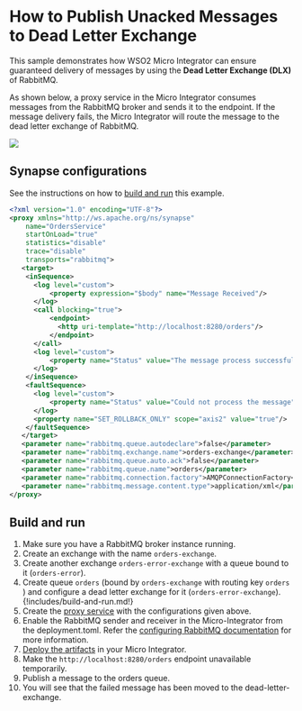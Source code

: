 # How to Publish Unacked Messages to Dead Letter Exchange

This sample demonstrates how WSO2 Micro Integrator can ensure guaranteed delivery of messages by using the <b>Dead Letter Exchange (DLX)</b> of RabbitMQ.

As shown below, a proxy service in the Micro Integrator consumes messages from the RabbitMQ broker and sends it to the endpoint. If the message delivery fails, the Micro Integrator will route the message to the dead letter exchange of RabbitMQ.

<img src="{{base_path}}/assets/img/integrate/rabbitmq/rabbitmq-dead-letter-exchange.png">

## Synapse configurations

See the instructions on how to [build and run](#build-and-run) this example.

```xml
<?xml version="1.0" encoding="UTF-8"?>
<proxy xmlns="http://ws.apache.org/ns/synapse"
    name="OrdersService"
    startOnLoad="true"
    statistics="disable"
    trace="disable"
    transports="rabbitmq">
   <target>
    <inSequence>
      <log level="custom">
          <property expression="$body" name="Message Received"/>
      </log>
      <call blocking="true">
          <endpoint>
            <http uri-template="http://localhost:8280/orders"/>
          </endpoint>
      </call>
      <log level="custom">
          <property name="Status" value="The message process successfully"/>
      </log>
    </inSequence>
    <faultSequence>
      <log level="custom">
          <property name="Status" value="Could not process the message"/>
      </log>
      <property name="SET_ROLLBACK_ONLY" scope="axis2" value="true"/>
    </faultSequence>
   </target>
   <parameter name="rabbitmq.queue.autodeclare">false</parameter>
   <parameter name="rabbitmq.exchange.name">orders-exchange</parameter>
   <parameter name="rabbitmq.queue.auto.ack">false</parameter>
   <parameter name="rabbitmq.queue.name">orders</parameter>
   <parameter name="rabbitmq.connection.factory">AMQPConnectionFactory</parameter>
   <parameter name="rabbitmq.message.content.type">application/xml</parameter>
</proxy>
```

## Build and run

1. Make sure you have a RabbitMQ broker instance running.
2. Create an exchange with the name `orders-exchange`.
3. Create another exchange `orders-error-exchange` with a queue bound to it (`orders-error`).
4. Create queue `orders` (bound by `orders-exchange` with routing key `orders` ) and configure a
dead letter exchange for it (`orders-error-exchange`).
{!includes/build-and-run.md!}
7. Create the [proxy service]({{base_path}}/develop/creating-artifacts/creating-a-proxy-service) with the configurations given above.
8. Enable the RabbitMQ sender and receiver in the Micro-Integrator from the deployment.toml. Refer the 
 [configuring RabbitMQ documentation]({{base_path}}/install-and-setup/setup/brokers/configure-with-rabbitmq) for more information.
9. [Deploy the artifacts]({{base_path}}/develop/deploy-artifacts) in your Micro Integrator.
10. Make the `http://localhost:8280/orders` endpoint unavailable temporarily. 
11. Publish a message to the orders queue.
12. You will see that the failed message has been moved to the dead-letter-exchange.
